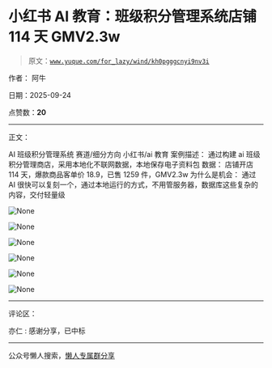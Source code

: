 # 小红书 AI 教育：班级积分管理系统店铺 114 天 GMV2.3w

> 原文：[`www.yuque.com/for_lazy/wind/kh0pgggcnyi9nv3i`](https://www.yuque.com/for_lazy/wind/kh0pgggcnyi9nv3i)

作者： 阿牛

日期：2025-09-24

点赞数：**20**

* * *

正文：

AI 班级积分管理系统 赛道/细分方向 小红书/ai 教育 案例描述： 通过构建 ai 班级积分管理商店，采用本地化不联网数据，本地保存电子资料包 数据：
店铺开店 114 天，爆款商品客单价 18.9，已售 1259 件，GMV2.3w 为什么是机会：
通过 AI 很快可以复刻一个，通过本地运行的方式，不用管服务器，数据库这些复杂的内容，交付轻量级

![](img/8a424922a87b9b1ef1a196351d4eeb81.png "None")

![](img/12ad05493d457365d6b810d1ac1a559e.png "None")

![](img/076ff16cdf8c46712f470488ce3b3d38.png "None")

![](img/e6edfe2453d86fc6ed9085279b71f6f2.png "None")

![](img/f0a6dd14184bca3b5aada8a4b58609d9.png "None")

![](img/ec2c628c64dd16c6b99fff056c027282.png "None")

* * *

评论区：

亦仁 : 感谢分享，已中标

* * *

公众号懒人搜索，[懒人专属群分享](https://lazybook.fun/#/blog/group)
